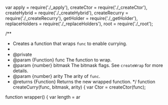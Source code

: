 var apply = require('./_apply'),
    createCtor = require('./_createCtor'),
    createHybrid = require('./_createHybrid'),
    createRecurry = require('./_createRecurry'),
    getHolder = require('./_getHolder'),
    replaceHolders = require('./_replaceHolders'),
    root = require('./_root');

/**
 * Creates a function that wraps `func` to enable currying.
 *
 * @private
 * @param {Function} func The function to wrap.
 * @param {number} bitmask The bitmask flags. See `createWrap` for more details.
 * @param {number} arity The arity of `func`.
 * @returns {Function} Returns the new wrapped function.
 */
function createCurry(func, bitmask, arity) {
  var Ctor = createCtor(func);

  function wrapper() {
    var length = ar
